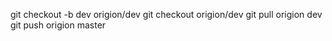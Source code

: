 git checkout -b dev origion/dev
git checkout origion/dev
git pull origion dev
git push origion master